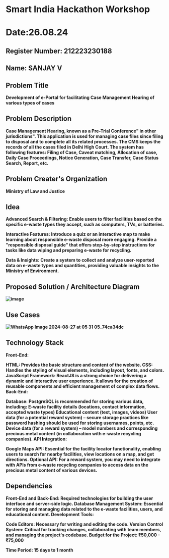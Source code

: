 # Smart India Hackathon Workshop

<b>
<b>
<b>
  
# Date:26.08.24
<b>
<b>
<b>
  
## Register Number: 212223230188
<b>
<b>
<b>
  
## Name: SANJAY V
<b>
<b>
<b>
  
## Problem Title
Development of e-Portal for facilitating Case Management Hearing of various types of cases
<b>
<b>
<b>

## Problem Description
Case Management Hearing, known as a Pre-Trial Conference" in other jurisdictions". This application is used for managing case files since filing to disposal and to complete all its related processes. The CMS keeps the records of all the cases filed in Delhi High Court. The system has following features: Filing of Case, Caveat matching, Allocation of case, Daily Case Proceedings, Notice Generation, Case Transfer, Case Status Search, Report, etc.
<b>
<b>
<b>

## Problem Creater's Organization
Ministry of Law and Justice

<b>
<b>
<b>

## Idea
Advanced Search & Filtering: Enable users to filter facilities based on the specific e-waste types they accept, such as computers, TVs, or batteries.

Interactive Features: Introduce a quiz or an interactive map to make learning about responsible e-waste disposal more engaging. Provide a "responsible disposal guide" that offers step-by-step instructions for tasks like data wiping and preparing e-waste for recycling.

Data & Insights: Create a system to collect and analyze user-reported data on e-waste types and quantities, providing valuable insights to the Ministry of Environment.


## Proposed Solution / Architecture Diagram
![image](https://github.com/user-attachments/assets/3f5bb5ff-b82a-4911-b06c-547e86852bda)


## Use Cases
![WhatsApp Image 2024-08-27 at 05 31 05_74ca34dc](https://github.com/user-attachments/assets/07270298-324c-4cb5-b0a3-f45247c5a0de)


## Technology Stack
Front-End:

HTML: Provides the basic structure and content of the website.
CSS: Handles the styling of visual elements, including layout, fonts, and colors.
JavaScript Framework: ReactJS is a strong choice for delivering a dynamic and interactive user experience. It allows for the creation of reusable components and efficient management of complex data flows.
Back-End:

Database: PostgreSQL is recommended for storing various data, including:
E-waste facility details (locations, contact information, accepted waste types)
Educational content (text, images, videos)
User data (for a potential reward system) – secure storage practices like password hashing should be used for storing usernames, points, etc.
Device data (for a reward system) – model numbers and corresponding precious metal content (in collaboration with e-waste recycling companies).
API Integration:

Google Maps API: Essential for the facility locator functionality, enabling users to search for nearby facilities, view locations on a map, and get directions.
Optional API: For a reward system, you may need to integrate with APIs from e-waste recycling companies to access data on the precious metal content of various devices.


## Dependencies
Front-End and Back-End: Required technologies for building the user interface and server-side logic.
Database Management System: Essential for storing and managing data related to the e-waste facilities, users, and educational content.
Development Tools:

Code Editors: Necessary for writing and editing the code.
Version Control System: Critical for tracking changes, collaborating with team members, and managing the project's codebase.
Budget for the Project: ₹50,000 - ₹75,000

Time Period: 15 days to 1 month

